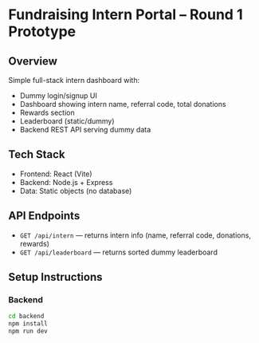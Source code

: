 # Fundraising Intern Portal – Round 1 Prototype

## Overview
Simple full-stack intern dashboard with:
- Dummy login/signup UI
- Dashboard showing intern name, referral code, total donations
- Rewards section
- Leaderboard (static/dummy)
- Backend REST API serving dummy data

## Tech Stack
- Frontend: React (Vite)
- Backend: Node.js + Express
- Data: Static objects (no database)

## API Endpoints
- `GET /api/intern` — returns intern info (name, referral code, donations, rewards)
- `GET /api/leaderboard` — returns sorted dummy leaderboard

## Setup Instructions

### Backend
```bash
cd backend
npm install
npm run dev
